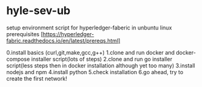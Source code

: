 # hyle-sev-ub
setup environment script for hyperledger-faberic in unbuntu linux
prerequisites
[https://hyperledger-fabric.readthedocs.io/en/latest/prereqs.html]

0.install basics (curl,git,make,gcc,g++)
1.clone and run docker and docker-compose installer script(lots of steps)
2.clone and run go installer script(less steps then in docker installation although yet too many)
3.install nodejs and npm
4.install python
5.check installation
6.go ahead, try to create the first network!
